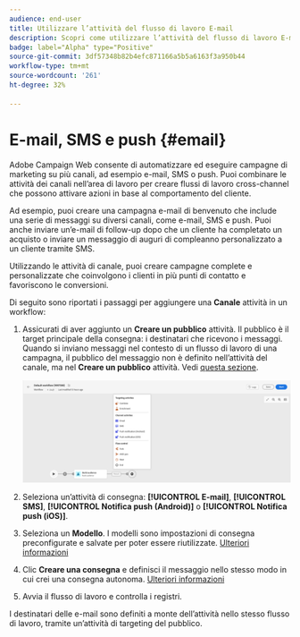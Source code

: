 ```yaml
---
audience: end-user
title: Utilizzare l’attività del flusso di lavoro E-mail
description: Scopri come utilizzare l’attività del flusso di lavoro E-mail
badge: label="Alpha" type="Positive"
source-git-commit: 3df57348b82b4efc871166a5b5a6163f3a950b44
workflow-type: tm+mt
source-wordcount: '261'
ht-degree: 32%

---
```



# E-mail, SMS e push {#email}

Adobe Campaign Web consente di automatizzare ed eseguire campagne di marketing su più canali, ad esempio e-mail, SMS o push. Puoi combinare le attività dei canali nell’area di lavoro per creare flussi di lavoro cross-channel che possono attivare azioni in base al comportamento del cliente.

Ad esempio, puoi creare una campagna e-mail di benvenuto che include una serie di messaggi su diversi canali, come e-mail, SMS e push. Puoi anche inviare un’e-mail di follow-up dopo che un cliente ha completato un acquisto o inviare un messaggio di auguri di compleanno personalizzato a un cliente tramite SMS.

Utilizzando le attività di canale, puoi creare campagne complete e personalizzate che coinvolgono i clienti in più punti di contatto e favoriscono le conversioni.

Di seguito sono riportati i passaggi per aggiungere una **Canale** attività in un workflow:

1. Assicurati di aver aggiunto un **Creare un pubblico** attività. Il pubblico è il target principale della consegna: i destinatari che ricevono i messaggi. Quando si inviano messaggi nel contesto di un flusso di lavoro di una campagna, il pubblico del messaggio non è definito nell’attività del canale, ma nel **Creare un pubblico** attività. Vedi [questa sezione](build-audience.md).

   ![](../../msg/assets/add-delivery-in-wf.png)

1. Seleziona un’attività di consegna: **[!UICONTROL E-mail]**, **[!UICONTROL SMS]**, **[!UICONTROL Notifica push (Android)]** o **[!UICONTROL Notifica push (iOS)]**.

1. Seleziona un **Modello**. I modelli sono impostazioni di consegna preconfigurate e salvate per poter essere riutilizzate. [Ulteriori informazioni](../../msg/delivery-template.md)

1. Clic **Creare una consegna** e definisci il messaggio nello stesso modo in cui crei una consegna autonoma. [Ulteriori informazioni](../../msg/gs-messages.md)


1. Avvia il flusso di lavoro e controlla i registri.

<!--
description, which use case you can perform (common other activities that you can link before of after the activity)

how to add and configure the activity

example of a configured activity within a workflow
The Email delivery activity allows you to configure the sending an email in a workflow. 

-->



<!-- Scheduled emails available?

This can be a single send email and sent just once, or it can be a recurring email.
* Single send emails are standard emails, sent once.
* Recurring emails allow you to send the same email multiple times to different targets over a defined period. You can aggregate the deliveries per period in order to get reports that correspond to your needs.

When linked to a scheduler, you can define recurring emails.-->

I destinatari delle e-mail sono definiti a monte dell’attività nello stesso flusso di lavoro, tramite un’attività di targeting del pubblico.

<!--The message preparation is triggered according to the workflow execution parameters. From the message dashboard, you can select whether to request or not a manual confirmation to send the message (required by default). You can start the workflow manually or place a scheduler activity in the workflow to automate execution.-->
